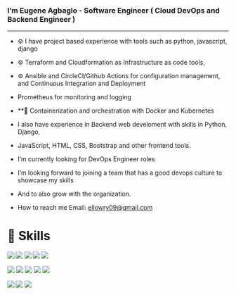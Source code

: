 ### I’m Eugene Agbaglo - Software Engineer ( Cloud DevOps and Backend Engineer )
---------------------------------------------------------------------------------
* ⚙ I have project based experience with tools such as python, javascript, django
* ⚙ Terraform and Cloudformation as Infrastructure as code tools,
* ⚙ Ansible and CircleCI/Github Actions for configuration management, and Continuous Integration and Deployment
* Prometheus for monitoring and logging
* **🔧 Containerization and orchestration with Docker and Kubernetes
* I also have experience in Backend web develoment with skills in Python, Django,
* JavaScript, HTML, CSS, Bootstrap and other frontend tools.

* I’m currently looking for DevOps Engineer roles
* I’m looking forward to joining a team that has a good devops culture to showcase my skills
* And to also grow with the organization.
* How to reach me Email: ellowry09@gmail.com

<!---
lowryel/lowryel is a ✨ special ✨ repository because its `README.md` (this file) appears on your GitHub profile.
You can click the Preview link to take a look at your changes.
--->
# 🚀 Skills

***<img src="https://img.shields.io/badge/Amazon_AWS-FF9900?style=for-the-badge&logo=amazonaws&logoColor=white" />       <img src="https://img.shields.io/badge/circleci-343434?style=for-the-badge&logo=circleci&logoColor=white" />      <img src="https://img.shields.io/badge/Docker-2CA5E0?style=for-the-badge&logo=docker&logoColor=white" />      <img src="https://img.shields.io/badge/kubernetes-326ce5.svg?&style=for-the-badge&logo=kubernetes&logoColor=white" />       <img src="https://img.shields.io/badge/Python-FFD43B?style=for-the-badge&logo=python&logoColor=blue" />***


<img src="https://img.shields.io/badge/JavaScript-323330?style=for-the-badge&logo=javascript&logoColor=F7DF1E" />       <img src="https://img.shields.io/badge/Django-092E20?style=for-the-badge&logo=django&logoColor=green" />      <img src="https://img.shields.io/badge/Heroku-430098?style=for-the-badge&logo=heroku&logoColor=white" />      <img src="https://img.shields.io/badge/PostgreSQL-316192?style=for-the-badge&logo=postgresql&logoColor=white" />      <img src="https://img.shields.io/badge/Amazon%20DynamoDB-4053D6?style=for-the-badge&logo=Amazon%20DynamoDB&logoColor=white" />


***<img src="https://img.shields.io/badge/Ansible-000000?style=for-the-badge&logo=ansible&logoColor=white" />      <img src="https://img.shields.io/badge/Bootstrap-563D7C?style=for-the-badge&logo=bootstrap&logoColor=white" />        <img src="https://img.shields.io/badge/Prometheus-000000?style=for-the-badge&logo=prometheus&labelColor=000000" />***

